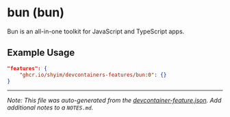 
# bun (bun)

Bun is an all-in-one toolkit for JavaScript and TypeScript apps.

## Example Usage

```json
"features": {
    "ghcr.io/shyim/devcontainers-features/bun:0": {}
}
```





---

_Note: This file was auto-generated from the [devcontainer-feature.json](https://github.com/shyim/devcontainers-features/blob/main/src/bun/devcontainer-feature.json).  Add additional notes to a `NOTES.md`._
